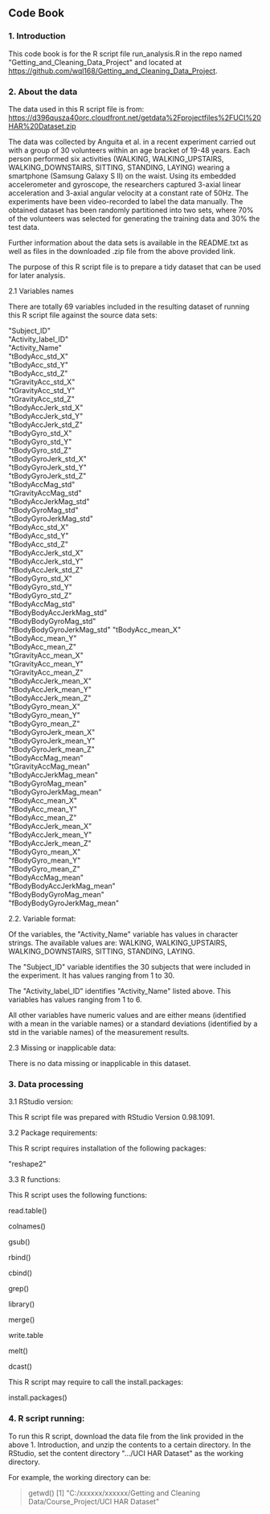 ## Code Book



### 1. Introduction

This code book is for the R script file run_analysis.R in the repo named "Getting_and_Cleaning_Data_Project" and located at https://github.com/wql168/Getting_and_Cleaning_Data_Project.



### 2. About the data

The data used in this R script file is from: https://d396qusza40orc.cloudfront.net/getdata%2Fprojectfiles%2FUCI%20HAR%20Dataset.zip 

The data was collected by Anguita et al. in a recent experiment carried out with a group of 30 volunteers within an age bracket of 19-48 years. Each person performed six activities (WALKING, WALKING_UPSTAIRS, WALKING_DOWNSTAIRS, SITTING, STANDING, LAYING) wearing a smartphone (Samsung Galaxy S II) on the waist. Using its embedded accelerometer and gyroscope, the researchers captured 3-axial linear acceleration and 3-axial angular velocity at a constant rate of 50Hz. The experiments have been video-recorded to label the data manually. The obtained dataset has been randomly partitioned into two sets, where 70% of the volunteers was selected for generating the training data and 30% the test data. 

Further information about the data sets is available in the README.txt as well as files in the downloaded .zip file from the above provided link.

The purpose of this R script file is to prepare a tidy dataset that can be used for later analysis. 


2.1 Variables names

There are totally 69 variables included in the resulting dataset of running this R script file against the source data sets:

"Subject_ID"                
"Activity_label_ID"         
"Activity_Name"             
"tBodyAcc_std_X"           
"tBodyAcc_std_Y"            
"tBodyAcc_std_Z"            
"tGravityAcc_std_X"         
"tGravityAcc_std_Y"        
"tGravityAcc_std_Z"         
"tBodyAccJerk_std_X"        
"tBodyAccJerk_std_Y"        
"tBodyAccJerk_std_Z"       
"tBodyGyro_std_X"           
"tBodyGyro_std_Y"           
"tBodyGyro_std_Z"           
"tBodyGyroJerk_std_X"      
"tBodyGyroJerk_std_Y"       
"tBodyGyroJerk_std_Z"       
"tBodyAccMag_std"           
"tGravityAccMag_std"       
"tBodyAccJerkMag_std"       
"tBodyGyroMag_std"          
"tBodyGyroJerkMag_std"      
"fBodyAcc_std_X"           
"fBodyAcc_std_Y"            
"fBodyAcc_std_Z"            
"fBodyAccJerk_std_X"        
"fBodyAccJerk_std_Y"       
"fBodyAccJerk_std_Z"        
"fBodyGyro_std_X"           
"fBodyGyro_std_Y"           
"fBodyGyro_std_Z"          
"fBodyAccMag_std"           
"fBodyBodyAccJerkMag_std"   
"fBodyBodyGyroMag_std"      
"fBodyBodyGyroJerkMag_std" 
"tBodyAcc_mean_X"           
"tBodyAcc_mean_Y"           
"tBodyAcc_mean_Z"           
"tGravityAcc_mean_X"       
"tGravityAcc_mean_Y"        
"tGravityAcc_mean_Z"        
"tBodyAccJerk_mean_X"       
"tBodyAccJerk_mean_Y"      
"tBodyAccJerk_mean_Z"      
"tBodyGyro_mean_X"          
"tBodyGyro_mean_Y"          
"tBodyGyro_mean_Z"         
"tBodyGyroJerk_mean_X"      
"tBodyGyroJerk_mean_Y"      
"tBodyGyroJerk_mean_Z"      
"tBodyAccMag_mean"         
"tGravityAccMag_mean"       
"tBodyAccJerkMag_mean"      
"tBodyGyroMag_mean"         
"tBodyGyroJerkMag_mean"    
"fBodyAcc_mean_X"           
"fBodyAcc_mean_Y"           
"fBodyAcc_mean_Z"           
"fBodyAccJerk_mean_X"      
"fBodyAccJerk_mean_Y"       
"fBodyAccJerk_mean_Z"       
"fBodyGyro_mean_X"          
"fBodyGyro_mean_Y"         
"fBodyGyro_mean_Z"          
"fBodyAccMag_mean"          
"fBodyBodyAccJerkMag_mean"  
"fBodyBodyGyroMag_mean"    
"fBodyBodyGyroJerkMag_mean"

2.2. Variable format:

Of the variables, the "Activity_Name" variable has values in character strings. The available values are:  WALKING, WALKING_UPSTAIRS, WALKING_DOWNSTAIRS, SITTING, STANDING, LAYING.

The "Subject_ID" variable identifies the 30 subjects that were included in the experiment. It has values ranging from 1 to 30.

The "Activity_label_ID" identifies "Activity_Name" listed above. This variables has values ranging from 1 to 6.

All other variables have numeric values and are either means (identified with a mean in the variable names) or a standard deviations (identified by a std in the variable names) of the measurement results.

2.3 Missing or inapplicable data:

There is no data missing or inapplicable in this dataset.



### 3. Data processing

3.1 RStudio version:

This R script file was prepared with RStudio Version 0.98.1091.

3.2 Package requirements:

This R script requires installation of the following packages: 

"reshape2"

3.3 R functions:

This R script uses the following functions:
 
read.table()

colnames()

gsub()

rbind()

cbind()

grep()

library()

merge()

write.table

melt()

dcast()


This R script may require to call the install.packages:

install.packages()



### 4. R script running:

To run this R script, download the data file from the link provided in the above 1. Introduction, and unzip the contents to a certain directory. In the RStudio, set the content directory ".../UCI HAR Dataset" as the working directory.

For example, the working directory can be:

> getwd()
[1] "C:/xxxxxx/xxxxxx/Getting and Cleaning Data/Course_Project/UCI HAR Dataset"















